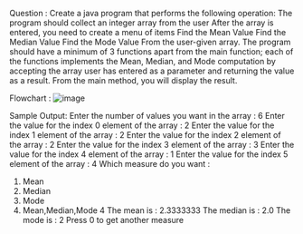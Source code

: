Question :
Create a java program that performs the following operation:
The program should collect an integer array from the user
After the array is entered, you need to create a menu of items
Find the Mean Value
Find the Median Value
Find the Mode Value
From the user-given array.
The program should have a minimum of 3 functions apart from the main function; each of the functions implements the Mean, Median, and Mode computation by accepting the array user has entered as a parameter and returning the value as a result. From the main method, you will display the result.

Flowchart :
![image](https://user-images.githubusercontent.com/118504444/219305958-5db8d105-9a26-4974-9d11-c52cfc004cbc.png)


Sample Output:
Enter the number of values you want in the array : 
6
Enter the value for the index 0 element of the array :
2
Enter the value for the index 1 element of the array :
2
Enter the value for the index 2 element of the array :
2
Enter the value for the index 3 element of the array :
3
Enter the value for the index 4 element of the array :
1
Enter the value for the index 5 element of the array :
4
Which measure do you want :
 1. Mean
 2. Median
 3. Mode
 4. Mean,Median,Mode
4
The mean is : 2.3333333
 The median is : 2.0
 The mode is : 2
Press 0 to get another measure

